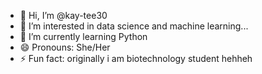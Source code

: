 - 👋 Hi, I’m @kay-tee30
- 👀 I’m interested in data science and machine learning...
- 🌱 I’m currently learning Python
- 😄 Pronouns: She/Her
- ⚡ Fun fact: originally i am biotechnology student hehheh

<!---
kay-tee30/kay-tee30 is a ✨ special ✨ repository because its `README.md` (this file) appears on your GitHub profile.
You can click the Preview link to take a look at your changes.
--->
